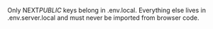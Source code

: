Only NEXT*PUBLIC* keys belong in .env.local. Everything else lives in .env.server.local and must never be imported from browser code.
